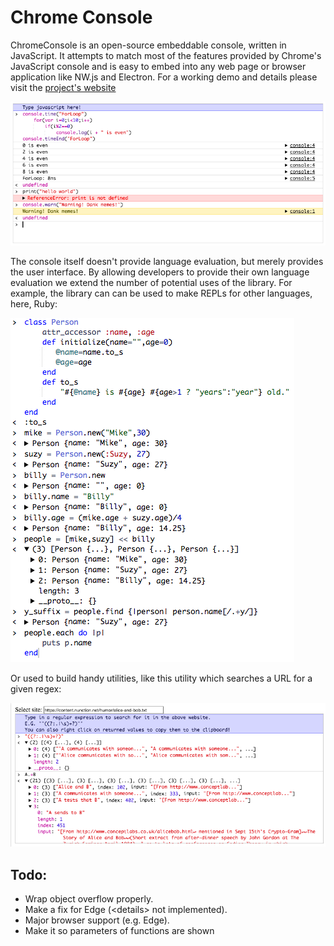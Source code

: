# Chrome Console
ChromeConsole is an open-source embeddable console, written in JavaScript. It attempts to match most of the features provided by Chrome's JavaScript console and is easy to embed into any web page or browser application like NW.js and Electron.
For a working demo and details please visit the [project's website](https://tarvk.github.io/chromeConsole/About.html)

![JavaScript Console](./docs/readme/JavaScriptConsole.png)

The console itself doesn't provide language evaluation, but merely provides the user interface. By allowing developers to provide their own language evaluation we extend the number of potential uses of the library. For example, the library can can be used to make REPLs for other languages, here, Ruby:

![Ruby Console](./docs/readme/RubyConsole.png)

Or used to build handy utilities, like this utility which searches a URL for a given regex:

![RegEx Text Parser](./docs/readme/RegexConsole.png)

## Todo:
* Wrap object overflow properly.
* Make a fix for Edge (\<details\> not implemented).
* Major browser support (e.g. Edge).
* Make it so parameters of functions are shown
